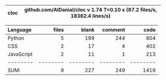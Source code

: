 cloc|github.com/AlDanial/cloc v 1.74  T=0.10 s (87.2 files/s, 18362.4 lines/s)
--- | ---

Language|files|blank|comment|code
:-------|-------:|-------:|-------:|-------:
Python|5|199|244|804
CSS|2|17|4|402
JavaScript|2|11|1|213
--------|--------|--------|--------|--------
SUM:|9|227|249|1419
